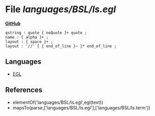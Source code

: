 # File _languages/BSL/ls.egl_
**[GitHub](https://github.com/softlang/yas/blob/master/languages/BSL/ls.egl)**
```
qstring : quote { noQuote }+ quote ;
name : { alpha }+ ;
layout : { space }+ ;
layout : '//' { { end_of_line }~ }* end_of_line ;
```

## Languages
* [EGL](../languages/EGL.md)

## References
* elementOf('languages/BSL/ls.egl',egl(text))
* mapsTo(parse,['languages/BSL/ls.egl'],['languages/BSL/ls.term'])
